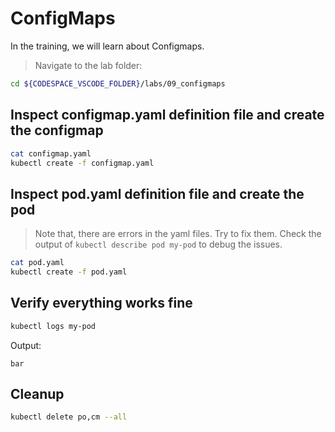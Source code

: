 # ConfigMaps

In the training, we will learn about Configmaps.

>Navigate to the lab folder:

```bash
cd ${CODESPACE_VSCODE_FOLDER}/labs/09_configmaps
```

## Inspect configmap.yaml definition file and create the configmap

```bash
cat configmap.yaml
kubectl create -f configmap.yaml
```

## Inspect pod.yaml definition file and create the pod

>Note that, there are errors in the yaml files. Try to fix them. Check the output of `kubectl describe pod my-pod` to debug the issues.

```bash
cat pod.yaml
kubectl create -f pod.yaml
```

## Verify everything works fine

```bash
kubectl logs my-pod
```

Output:

```text
bar
```

## Cleanup

```bash
kubectl delete po,cm --all
```
